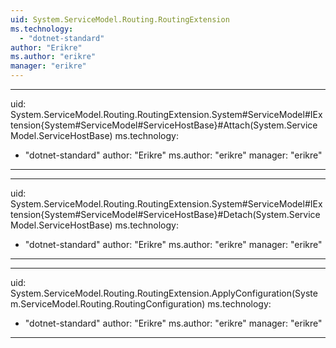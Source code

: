 ```yaml
---
uid: System.ServiceModel.Routing.RoutingExtension
ms.technology: 
  - "dotnet-standard"
author: "Erikre"
ms.author: "erikre"
manager: "erikre"
---
```


---
uid: System.ServiceModel.Routing.RoutingExtension.System#ServiceModel#IExtension{System#ServiceModel#ServiceHostBase}#Attach(System.ServiceModel.ServiceHostBase)
ms.technology: 
  - "dotnet-standard"
author: "Erikre"
ms.author: "erikre"
manager: "erikre"
---

---
uid: System.ServiceModel.Routing.RoutingExtension.System#ServiceModel#IExtension{System#ServiceModel#ServiceHostBase}#Detach(System.ServiceModel.ServiceHostBase)
ms.technology: 
  - "dotnet-standard"
author: "Erikre"
ms.author: "erikre"
manager: "erikre"
---

---
uid: System.ServiceModel.Routing.RoutingExtension.ApplyConfiguration(System.ServiceModel.Routing.RoutingConfiguration)
ms.technology: 
  - "dotnet-standard"
author: "Erikre"
ms.author: "erikre"
manager: "erikre"
---
